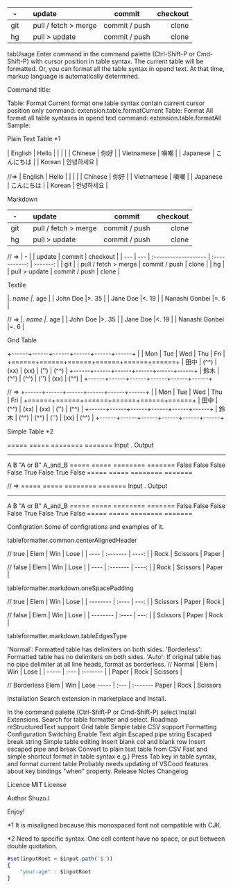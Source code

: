 
|  -  |     |        update        |    commit     | checkout |
| --- | --- | :------------------- | :-----------: | -------: |
| git |     | pull / fetch > merge | commit / push |    clone |
| hg  |     | pull > update        | commit / push |    clone |


tabUsage
Enter command in the command palette (Ctrl-Shift-P or Cmd-Shift-P) with cursor position in table syntax. The current table will be formatted. Or, you can format all the table syntax in opend text. At that time, markup language is automatically determined.

Command title:

Table: Format Current
format one table syntax contain current cursor position only
command: extension.table.formatCurrent
Table: Format All
format all table syntaxes in opend text
command: extension.table.formatAll
Sample:

Plain Text Table *1

| English  | Hello      | |            |            |
| Chinese  | 你好       | | Vietnamese | 嗔嘲       |
| Japanese | こんにちは | | Korean     | 안녕하세요 |

//=>
| English  | Hello      | |            |            |
| Chinese  | 你好       | | Vietnamese | 嗔嘲       |
| Japanese | こんにちは | | Korean     | 안녕하세요 |

Markdown

|  -  |     |        update        |    commit     | checkout |
| --- | --- | :------------------- | :-----------: | -------: |
| git |     | pull / fetch > merge | commit / push |    clone |
| hg  |     | pull > update        | commit / push |    clone |

// =>
|  -  |     |        update        |    commit     | checkout |
| --- | --- | :------------------- | :-----------: | -------: |
| git |     | pull / fetch > merge | commit / push |    clone |
| hg  |     | pull > update        | commit / push |    clone |

Textile

|_.      name      |_. age |
|   John Doe       |>.  35 |
|   Jane Doe       |<. 19  |
|   Nanashi Gonbei |=.  6  |

// =>
|_.      name      |_. age |
|   John Doe       |>.  35 |
|   Jane Doe       |<. 19  |
|   Nanashi Gonbei |=.  6  |

Grid Table

+------+------+------+------+------+------+
|      | Mon  | Tue  | Wed  | Thu  | Fri  |
+======+======+======+======+======+======+
| 田中 | (^^) | (xx) | (xx) | ('') | (^^) |
+------+------+------+------+------+------+
| 鈴木 | (^^) | (^^) | ('') | (xx) | (^^) |
+------+------+------+------+------+------+

// =>
+------+------+------+------+------+------+
|      | Mon  | Tue  | Wed  | Thu  | Fri  |
+======+======+======+======+======+======+
| 田中 | (^^) | (xx) | (xx) | ('') | (^^) |
+------+------+------+------+------+------+
| 鈴木 | (^^) | (^^) | ('') | (xx) | (^^) |
+------+------+------+------+------+------+

Simple Table *2

=====  =====  ========  =======
Input    .     Output
-----  -----  --------  -------
  A      B    "A or B"  A_and_B
=====  =====  ========  =======
False  False  False     False
True   False  True      False
=====  =====  ========  =======

// =>
=====  =====  ========  =======
Input    .     Output
-----  -----  --------  -------
  A      B    "A or B"  A_and_B
=====  =====  ========  =======
False  False  False     False
True   False  True      False
=====  =====  ========  =======

Configration
Some of configrations and examples of it.

tableformatter.common.centerAlignedHeader

// true
| Elem |   Win    | Lose  |
| ---- | :------- | ----: |
| Rock | Scissors | Paper |

// false
| Elem |   Win    | Lose  |
| ---- | :------- | ----: |
| Rock | Scissors | Paper |

tableformatter.markdown.oneSpacePadding

// true
|   Elem   |  Win  | Lose |
| -------- | :---- | ---: |
| Scissors | Paper | Rock |

// false
|   Elem   |  Win  | Lose |
| -------- | :---- | ---: |
| Scissors | Paper | Rock |

tableformatter.markdown.tableEdgesType

'Normal': Formatted table has delimiters on both sides.
'Borderless': Formatted table has no delimiters on both sides.
'Auto': If original table has no pipe delimiter at all line heads, format as borderless.
// Normal
| Elem  | Win  |   Lose   |
| ----- | :--- | :------- |
| Paper | Rock | Scissors |

// Borderless
Elem  | Win  |   Lose
----- | :--- | :-------
Paper | Rock | Scissors

Installation
Search extension in marketplace and Install.

In the command palette (Ctrl-Shift-P or Cmd-Shift-P) select Install Extensions.
Search for table formatter and select.
Roadmap
reStructuredText support
Grid table
Simple table
CSV support
Formatting
Configuration
Switching Enable Text algin
Escaped pipe string
Escaped break string
Simple table editing
Insert blank col and blank row
Insert escaped pipe and break
Convert to plain text table from CSV
Fast and simple shortcut format in table syntax
e.g.) Press Tab key in table syntax, and format current table
Probably needs updating of VSCood features about key bindings "when" property.
Release Notes
Changelog

Licence
MIT License

Author
Shuzo.I

Enjoy!

*1 It is misaligned because this monospaced font not compatible with CJK.

*2 Need to specific syntax. One cell content have no space, or put between double quotation.

```javascript
#set(inputRoot = $input.path('$'))
{
    "your-age" : $inputRoot
}
```